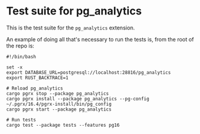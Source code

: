 # Test suite for pg_analytics

This is the test suite for the `pg_analytics` extension.

An example of doing all that's necessary to run the tests is, from the root of the repo is:

```shell
#!/bin/bash

set -x
export DATABASE_URL=postgresql://localhost:28816/pg_analytics
export RUST_BACKTRACE=1

# Reload pg_analytics
cargo pgrx stop --package pg_analytics
cargo pgrx install --package pg_analytics --pg-config ~/.pgrx/16.4/pgrx-install/bin/pg_config
cargo pgrx start --package pg_analytics

# Run tests
cargo test --package tests --features pg16
```
